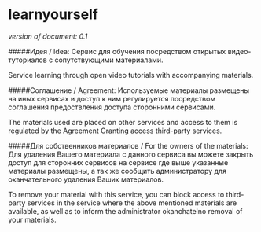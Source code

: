# learnyourself
*version of document: 0.1*

#####Идея / Idea:
Сервис для обучения посредством открытых видео-туториалов с сопутствующими материалами.

Service learning through open video tutorials with accompanying materials.

#####Соглашение / Agreement:
Используемые материалы размещены на иных сервисах и доступ к ним регулируется посредством соглашения предоствления доступа сторонними сервисами.

The materials used are placed on other services and access to them is regulated by the Agreement Granting access third-party services.

#####Для собственников материалов / For the owners of the materials:
Для удаления Вашего материала с данного сервиса вы можете закрыть доступ для сторонних сервисов на сервисе где выше указанные материалы размещены, а так же сообщить администратору для оканчательного удаления Ваших материалов.

To remove your material with this service, you can block access to third-party services in the service where the above mentioned materials are available, as well as to inform the administrator okanchatelno removal of your materials.